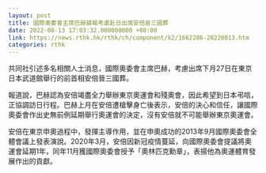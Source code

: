 ```yaml
---
layout: post
title: 國際奧委會主席巴赫據報考慮赴日出席安倍晉三國葬
date: 2022-08-13 17:03:32.000000000 +08:00
link: https://news.rthk.hk/rthk/ch/component/k2/1662286-20220813.htm
categories: rthk
---
```


共同社引述多名相關人士消息，國際奧委會主席巴赫，考慮出席下月27日在東京日本武道館舉行的前首相安倍晉三國葬。

報道說，巴赫認為安倍竭盡全力舉辦東京奧運會和殘奧會，因此希望到日本弔唁，正協調訪日行程。巴赫上月在安倍遭槍擊身亡後表示，安倍的決心和信任，讓國際奧委會作出史無前例延期舉行奧運會的決定，沒有安倍就不可能舉辦東京奧運會。

安倍在東京申奧過程中，發揮主導作用，並在申奧成功的2013年9月國際奧委會全體會議上發表演說。2020年3月，安倍因新冠疫情蔓延，向國際奧委會提議將奧運會延期1年，同年11月獲國際奧委會授予「奧林匹克勳章」，表揚他為奧運體育發展作出的貢獻。
